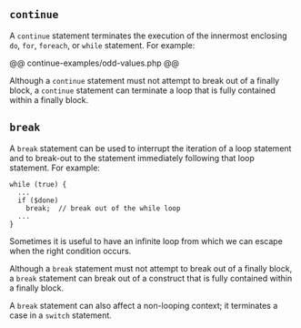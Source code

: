 ## `continue`

A `continue` statement terminates the execution of the innermost enclosing `do`, `for`, `foreach`, or `while` statement.  For example:

@@ continue-examples/odd-values.php @@

Although a `continue` statement must not attempt to break out of a finally block, a `continue` statement can terminate a loop that is
fully contained within a finally block.

## `break`

A `break` statement can be used to interrupt the iteration of a loop statement and to break-out to the statement immediately following
that loop statement.  For example:

```Hack
while (true) {
  ...
  if ($done)
    break;  // break out of the while loop
  ...
}
```

Sometimes it is useful to have an infinite loop from which we can escape when the right condition occurs.

Although a `break` statement must not attempt to break out of a finally block, a `break` statement can break out of a construct that is
fully contained within a finally block.

A `break` statement can also affect a non-looping context; it terminates a case in a `switch` statement.
